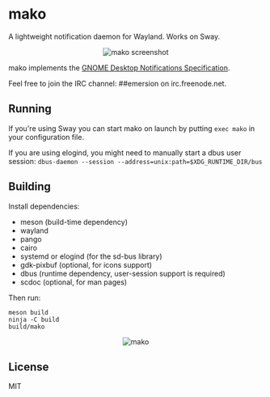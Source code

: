 # mako

A lightweight notification daemon for Wayland. Works on Sway.

<p align="center">
  <img src="https://sr.ht/meoc.png" alt="mako screenshot">
</p>

mako implements the [GNOME Desktop Notifications Specification][gnome-draft].

Feel free to join the IRC channel: ##emersion on irc.freenode.net.

## Running

If you're using Sway you can start mako on launch by putting `exec mako` in
your configuration file.

If you are using elogind, you might need to manually start a dbus user session:
`dbus-daemon --session --address=unix:path=$XDG_RUNTIME_DIR/bus`

## Building

Install dependencies:

* meson (build-time dependency)
* wayland
* pango
* cairo
* systemd or elogind (for the sd-bus library)
* gdk-pixbuf (optional, for icons support)
* dbus (runtime dependency, user-session support is required)
* scdoc (optional, for man pages)

Then run:

```shell
meson build
ninja -C build
build/mako
```

<p align="center">
  <img src="https://sr.ht/frOL.jpg" alt="mako">
</p>

## License

MIT

[gnome-draft]: https://developer.gnome.org/notification-spec/
